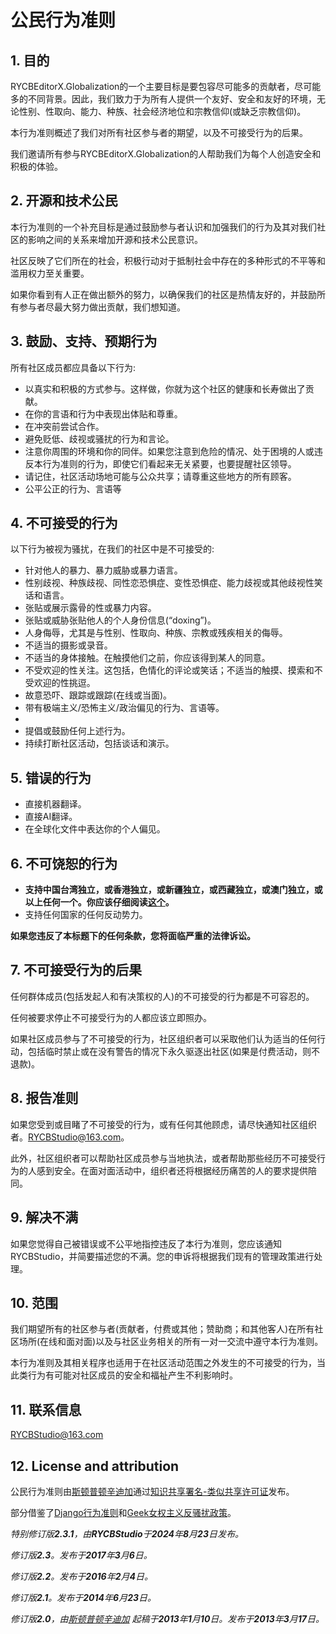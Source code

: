 # 公民行为准则

## 1. 目的

RYCBEditorX.Globalization的一个主要目标是要包容尽可能多的贡献者，尽可能多的不同背景。因此，我们致力于为所有人提供一个友好、安全和友好的环境，无论性别、性取向、能力、种族、社会经济地位和宗教信仰(或缺乏宗教信仰)。

本行为准则概述了我们对所有社区参与者的期望，以及不可接受行为的后果。

我们邀请所有参与RYCBEditorX.Globalization的人帮助我们为每个人创造安全和积极的体验。

## 2. 开源和技术公民

本行为准则的一个补充目标是通过鼓励参与者认识和加强我们的行为及其对我们社区的影响之间的关系来增加开源和技术公民意识。

社区反映了它们所在的社会，积极行动对于抵制社会中存在的多种形式的不平等和滥用权力至关重要。

如果你看到有人正在做出额外的努力，以确保我们的社区是热情友好的，并鼓励所有参与者尽最大努力做出贡献，我们想知道。

## 3. 鼓励、支持、预期行为

所有社区成员都应具备以下行为:

- 以真实和积极的方式参与。这样做，你就为这个社区的健康和长寿做出了贡献。
- 在你的言语和行为中表现出体贴和尊重。
- 在冲突前尝试合作。
- 避免贬低、歧视或骚扰的行为和言论。
- 注意你周围的环境和你的同伴。如果您注意到危险的情况、处于困境的人或违反本行为准则的行为，即使它们看起来无关紧要，也要提醒社区领导。
- 请记住，社区活动场地可能与公众共享；请尊重这些地方的所有顾客。
- 公平公正的行为、言语等

## 4. 不可接受的行为

以下行为被视为骚扰，在我们的社区中是不可接受的:

- 针对他人的暴力、暴力威胁或暴力语言。
- 性别歧视、种族歧视、同性恋恐惧症、变性恐惧症、能力歧视或其他歧视性笑话和语言。
- 张贴或展示露骨的性或暴力内容。
- 张贴或威胁张贴他人的个人身份信息(“doxing”)。
- 人身侮辱，尤其是与性别、性取向、种族、宗教或残疾相关的侮辱。
- 不适当的摄影或录音。
- 不适当的身体接触。在触摸他们之前，你应该得到某人的同意。
- 不受欢迎的性关注。这包括，色情化的评论或笑话；不适当的触摸、摸索和不受欢迎的性挑逗。
- 故意恐吓、跟踪或跟踪(在线或当面)。
- 带有极端主义/恐怖主义/政治偏见的行为、言语等。
-  
- 提倡或鼓励任何上述行为。
- 持续打断社区活动，包括谈话和演示。

## 5. 错误的行为
 * 直接机器翻译。
* 直接AI翻译。
* 在全球化文件中表达你的个人偏见。

## 6. **不可饶恕的行为**
 * **支持中国台湾独立，或香港独立，或新疆独立，或西藏独立，或澳门独立，或以上任何一个。你应该仔细阅读**[**这个**](https://english.www.gov.cn/archive/202007/28/content_WS5f1f8c45c6d029c1c2636d06.html)**。**
* 支持任何国家的任何反动势力。

**如果您违反了本标题下的任何条款，您将面临严重的法律诉讼。**

## 7. 不可接受行为的后果

任何群体成员(包括发起人和有决策权的人)的不可接受的行为都是不可容忍的。

任何被要求停止不可接受行为的人都应该立即照办。

如果社区成员参与了不可接受的行为，社区组织者可以采取他们认为适当的任何行动，包括临时禁止或在没有警告的情况下永久驱逐出社区(如果是付费活动，则不退款)。

## 8. 报告准则

如果您受到或目睹了不可接受的行为，或有任何其他顾虑，请尽快通知社区组织者。[RYCBStudio@163.com](mailto:RYCBStudio@163.com)。

此外，社区组织者可以帮助社区成员参与当地执法，或者帮助那些经历不可接受行为的人感到安全。在面对面活动中，组织者还将根据经历痛苦的人的要求提供陪同。

## 9. 解决不满

如果您觉得自己被错误或不公平地指控违反了本行为准则，您应该通知RYCBStudio，并简要描述您的不满。您的申诉将根据我们现有的管理政策进行处理。

## 10. 范围

我们期望所有的社区参与者(贡献者，付费或其他；赞助商；和其他客人)在所有社区场所(在线和面对面)以及与社区业务相关的所有一对一交流中遵守本行为准则。

本行为准则及其相关程序也适用于在社区活动范围之外发生的不可接受的行为，当此类行为有可能对社区成员的安全和福祉产生不利影响时。

## 11. 联系信息

RYCBStudio@163.com

## 12. License and attribution

公民行为准则由[斯顿普顿辛迪加](http://stumptownsyndicate.org)通过[知识共享署名-类似共享许可证](http://creativecommons.org/licenses/by-sa/3.0/)发布。

部分借鉴了[Django行为准则](https://www.djangoproject.com/conduct/)和[Geek女权主义反骚扰政策](http://geekfeminism.wikia.com/wiki/Conference_anti-harassment/Policy)。

*特别修订版**2.3.1**，由**RYCBStudio**于**2024**年**8**月**23**日发布。*

*修订版**2.3**。发布于**2017**年**3**月**6**日。*

*修订版**2.2**。发布于**2016**年**2**月**4**日。*

*修订版**2.1**。发布于**2014**年**6**月**23**日。*

*修订版**2.0**，由*[*斯顿普顿辛迪加*](http://stumptownsyndicate.org) *起稿于**2013**年**1**月**10**日。发布于**2013**年**3**月**17**日。*